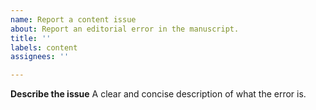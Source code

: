 ```yaml
---
name: Report a content issue
about: Report an editorial error in the manuscript.
title: ''
labels: content
assignees: ''

---
```


**Describe the issue**
A clear and concise description of what the error is.
